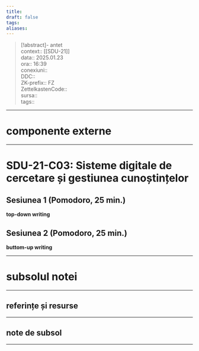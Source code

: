 ```yaml
---
title: 
draft: false
tags: 
aliases: 
---
```

> [!abstract]- antet  
> context::  [[SDU-21]]   
> data:: 2025.01.23  
> ora:: 16:39  
> conexiuni::  
> DDC::  
> ZK-prefix::  FZ  
> ZettelkastenCode::  
> sursa::  
> tags::  


---
# componente externe


---

# SDU-21-C03: Sisteme digitale de cercetare și gestiunea cunoștințelor

## Sesiunea 1 (Pomodoro, 25 min.)
**top-down writing**

## Sesiunea 2 (Pomodoro, 25 min.)
**buttom-up writing**




---
# subsolul notei
---
## referințe și resurse


---
## note de subsol
---


